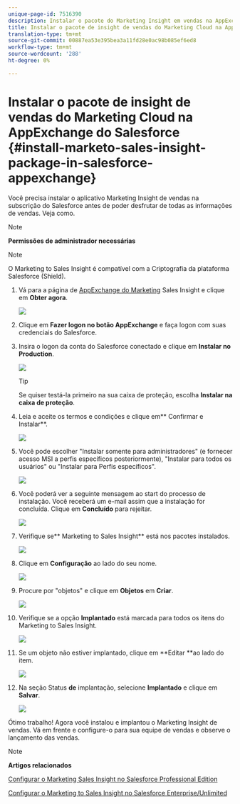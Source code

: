 ```yaml
---
unique-page-id: 7516390
description: Instalar o pacote do Marketing Insight em vendas na AppExchange Salesforce - Documentos do Marketing - Documentação do produto
title: Instalar o pacote de insight de vendas do Marketing Cloud na AppExchange do Salesforce
translation-type: tm+mt
source-git-commit: 00887ea53e395bea3a11fd28e0ac98b085ef6ed8
workflow-type: tm+mt
source-wordcount: '288'
ht-degree: 0%

---
```



# Instalar o pacote de insight de vendas do Marketing Cloud na AppExchange do Salesforce {#install-marketo-sales-insight-package-in-salesforce-appexchange}

Você precisa instalar o aplicativo Marketing Insight de vendas na subscrição do Salesforce antes de poder desfrutar de todas as informações de vendas. Veja como.

>[!NOTE]
>
>**Permissões de administrador necessárias**

>[!NOTE]
>
>O Marketing to Sales Insight é compatível com a Criptografia da plataforma Salesforce (Shield).

1. Vá para a página de [AppExchange do Marketing](http://appexchange.salesforce.com/listingDetail?listingId=a0N30000001SVZmEAO) Sales Insight e clique em **Obter agora**.

   ![](assets/one.png)

1. Clique em **Fazer logon no botão AppExchange** e faça logon com suas credenciais do Salesforce.
1. Insira o logon da conta do Salesforce conectado e clique em **Instalar no Production**.

   ![](assets/three.png)

   >[!TIP]
   >
   >Se quiser testá-la primeiro na sua caixa de proteção, escolha **Instalar na caixa de proteção**.

1. Leia e aceite os termos e condições e clique em** Confirmar e Instalar**.

   ![](assets/four.png)

1. Você pode escolher &quot;Instalar somente para administradores&quot; (e fornecer acesso MSI a perfis específicos posteriormente), &quot;Instalar para todos os usuários&quot; ou &quot;Instalar para Perfis específicos&quot;.

   ![](assets/five.png)

1. Você poderá ver a seguinte mensagem ao start do processo de instalação. Você receberá um e-mail assim que a instalação for concluída. Clique em **Concluído** para rejeitar.

   ![](assets/six.png)

1. Verifique se** Marketing to Sales Insight** está nos pacotes instalados.

   ![](assets/seven.png)

1. Clique em **Configuração** ao lado do seu nome.

   ![](assets/image2015-5-22-14-3a40-3a39.png)

1. Procure por &quot;objetos&quot; e clique em **Objetos** em **Criar**.

   ![](assets/image2015-5-22-14-3a42-3a7.png)

1. Verifique se a opção **Implantado** está marcada para todos os itens do Marketing to Sales Insight.

   ![](assets/image2015-5-27-16-3a15-3a58.png)

1. Se um objeto não estiver implantado, clique em **Editar **ao lado do item.

   ![](assets/image2014-9-24-17-3a23-3a45.png)

1. Na seção Status **de** implantação, selecione **Implantado** e clique em **Salvar**.

   ![](assets/image2014-9-24-17-3a24-3a0.png)

Ótimo trabalho! Agora você instalou e implantou o Marketing Insight de vendas. Vá em frente e configure-o para sua equipe de vendas e observe o lançamento das vendas.

>[!NOTE]
>
>**Artigos relacionados**
>
>[Configurar o Marketing Sales Insight no Salesforce Professional Edition](../../../../product-docs/marketo-sales-insight/msi-for-salesforce/configuration/configure-marketo-sales-insight-in-salesforce-professional-edition.md)
>
>[Configurar o Marketing to Sales Insight no Salesforce Enterprise/Unlimited](../../../../product-docs/marketo-sales-insight/msi-for-salesforce/configuration/configure-marketo-sales-insight-in-salesforce-enterprise-unlimited.md)

